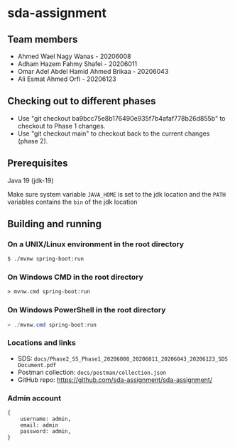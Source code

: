 # sda-assignment

## Team members
- Ahmed Wael Nagy Wanas - 20206008
- Adham Hazem Fahmy Shafei - 20206011
- Omar Adel Abdel Hamid Ahmed Brikaa - 20206043
- Ali Esmat Ahmed Orfi - 20206123

## Checking out to different phases
- Use "git checkout ba9bcc75e8b176490e935f7b4afaf778b26d855b" to checkout to Phase 1 changes.
- Use "git checkout main" to checkout back to the current changes (phase 2).

## Prerequisites
Java 19 (jdk-19)

Make sure system variable `JAVA_HOME` is set to the jdk location and the `PATH` variables contains the `bin` of the jdk location

## Building and running
### On a UNIX/Linux environment in the root directory
```bash
$ ./mvnw spring-boot:run
```

### On Windows CMD in the root directory
```cmd
> mvnw.cmd spring-boot:run
```

### On Windows PowerShell in the root directory
```powershell
> ./mvnw.cmd spring-boot:run
```

### Locations and links
- SDS: `docs/Phase2_S5_Phase1_20206008_20206011_20206043_20206123_SDS Document.pdf`
- Postman collection: `docs/postman/collection.json`
- GitHub repo: https://github.com/sda-assignment/sda-assignment/

### Admin account
```
{
    username: admin,
    email: admin
    password: admin,
}
```
